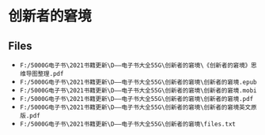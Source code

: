 # 创新者的窘境

## Files

- `F:/5000G电子书\2021书籍更新\D——电子书大全55G\创新者的窘境\《创新者的窘境》思维导图整理.pdf`
- `F:/5000G电子书\2021书籍更新\D——电子书大全55G\创新者的窘境\创新者的窘境.epub`
- `F:/5000G电子书\2021书籍更新\D——电子书大全55G\创新者的窘境\创新者的窘境.mobi`
- `F:/5000G电子书\2021书籍更新\D——电子书大全55G\创新者的窘境\创新者的窘境.pdf`
- `F:/5000G电子书\2021书籍更新\D——电子书大全55G\创新者的窘境\创新者的窘境英文原版.pdf`
- `F:/5000G电子书\2021书籍更新\D——电子书大全55G\创新者的窘境\files.txt`
